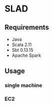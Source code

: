 # SLAD

## Requirements

* Java
* Scala 2.11
* Sbt 0.13.15
* Apache Spark

## Usage

### single machine

### EC2
